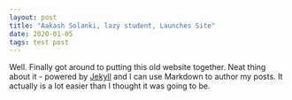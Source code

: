 ```yaml
---
layout: post
title: "Aakash Solanki, lazy student, Launches Site"
date: 2020-01-05
tags: test post
---
```


Well. Finally got around to putting this old website together. Neat thing about it - powered by [Jekyll](http://jekyllrb.com) and I can use Markdown to author my posts. It actually is a lot easier than I thought it was going to be.